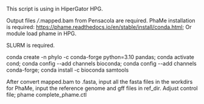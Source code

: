 This script is using in HiperGator HPG. 

Output files */*.mapped.bam from Pensacola are required.
PhaMe installation is required: https://phame.readthedocs.io/en/stable/install/conda.html;
Or module load phame in HPG.

SLURM is required.
 
conda create -n phylo -c conda-forge python=3.10 pandas;
conda activate cond;
conda config --add channels bioconda;
conda config --add channels conda-forge;
conda install -c bioconda samtools

After convert mapped.bam to .fasta, input all the fasta files in the workdirs for PhaMe, input the reference genome and gff files in ref_dir.
Adjust control file;
phame complete_phame.ctl
